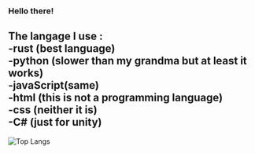 ### Hello there!
The langage I use :   
-rust (best language)   
-python (slower than my grandma but at least it works)   
-javaScript(same)   
-html (this is not a programming language)   
-css (neither it is)   
-C# (just for unity)   
---   
![Top Langs](https://github-readme-stats.vercel.app/api/top-langs/?username=CyanUnderscore&layout=compact&theme=dark)
